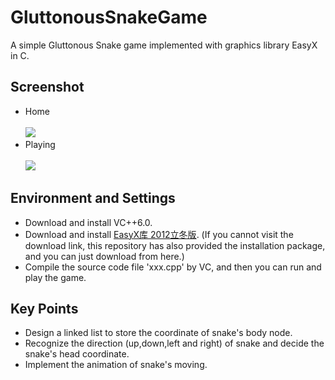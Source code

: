 # GluttonousSnakeGame
A simple Gluttonous Snake game implemented with graphics library EasyX in C.
## Screenshot
* Home<br><br>![](http://yaochenkun.cn/wordpress/wp-content/uploads/2016/07/snake1.jpg)
* Playing<br><br>![](http://yaochenkun.cn/wordpress/wp-content/uploads/2016/07/snake2.jpg)

## Environment and Settings
* Download and install VC++6.0.
* Download and install [EasyX库 2012立冬版](http://www.easyx.cn/downloads/View.aspx?id=6). (If you cannot visit the download link, this repository has also provided the installation package, and you can just download from here.)
* Compile the source code file 'xxx.cpp' by VC, and then you can run and play the game.

## Key Points
* Design a linked list to store the coordinate of snake's body node.
* Recognize the direction (up,down,left and right) of snake and decide the snake's head coordinate.
* Implement the animation of snake's moving.
